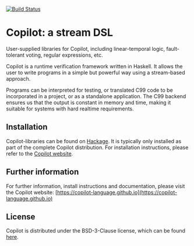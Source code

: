 [![Build Status](https://travis-ci.org/Copilot-Language/copilot-libraries.svg?branch=master)](https://travis-ci.org/Copilot-Language/copilot-libraries)

# Copilot: a stream DSL
User-supplied libraries for Copilot, including linear-temporal logic,
fault-tolerant voting, regular expressions, etc.

Copilot is a runtime verification framework written in Haskell. It allows the
user to write programs in a simple but powerful way using a stream-based
approach.

Programs can be interpreted for testing, or translated C99 code to be
incorporated in a project, or as a standalone application. The C99 backend
ensures us that the output is constant in memory and time, making it suitable
for systems with hard realtime requirements.


## Installation
Copilot-libraries can be found on
[Hackage](https://hackage.haskell.org/package/copilot-libraries). It is typically
only installed as part of the complete Copilot distribution. For installation
instructions, please refer to the [Copilot
website](https://copilot-language.github.io).


## Further information
For further information, install instructions and documentation, please visit
the Copilot website:
[https://copilot-language.github.io](https://copilot-language.github.io)


## License
Copilot is distributed under the BSD-3-Clause license, which can be found
[here](https://raw.githubusercontent.com/Copilot-Language/copilot-libraries/master/LICENSE).
